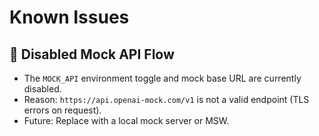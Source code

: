 # Known Issues

## 🔧 Disabled Mock API Flow

- The `MOCK_API` environment toggle and mock base URL are currently disabled.
- Reason: `https://api.openai-mock.com/v1` is not a valid endpoint (TLS errors on request).
- Future: Replace with a local mock server or MSW.
